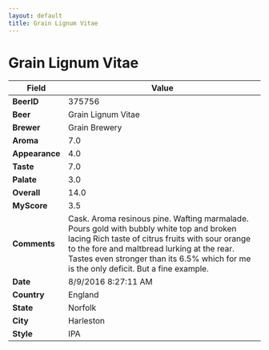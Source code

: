 ```yaml
---
layout: default
title: Grain Lignum Vitae
---
```


# Grain Lignum Vitae

| Field         | Value     |
|---------------|-----------|
| **BeerID** | 375756 |
| **Beer** | Grain Lignum Vitae |
| **Brewer** | Grain Brewery |
| **Aroma** | 7.0 |
| **Appearance** | 4.0 |
| **Taste** | 7.0 |
| **Palate** | 3.0 |
| **Overall** | 14.0 |
| **MyScore** | 3.5 |
| **Comments** | Cask. Aroma resinous pine. Wafting marmalade. Pours gold with bubbly white top and broken lacing Rich taste of citrus fruits with sour orange to the fore and maltbread lurking at the rear. Tastes even stronger than its 6.5% which for me is the only deficit. But a fine example. |
| **Date** | 8/9/2016 8:27:11 AM |
| **Country** | England |
| **State** | Norfolk |
| **City** | Harleston |
| **Style** | IPA |
